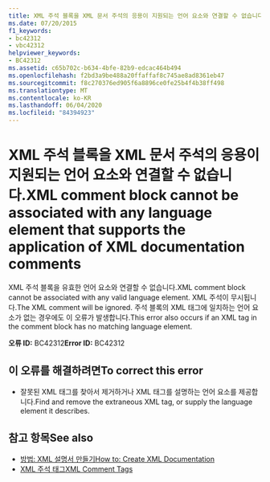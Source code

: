 ```yaml
---
title: XML 주석 블록을 XML 문서 주석의 응용이 지원되는 언어 요소와 연결할 수 없습니다.
ms.date: 07/20/2015
f1_keywords:
- bc42312
- vbc42312
helpviewer_keywords:
- BC42312
ms.assetid: c65b702c-b634-4bfe-82b9-edcac464b494
ms.openlocfilehash: f2bd3a9be488a20ffaffaf8c745ae8ad8361eb47
ms.sourcegitcommit: f8c270376ed905f6a8896ce0fe25b4f4b38ff498
ms.translationtype: MT
ms.contentlocale: ko-KR
ms.lasthandoff: 06/04/2020
ms.locfileid: "84394923"
---
```

# <a name="xml-comment-block-cannot-be-associated-with-any-language-element-that-supports-the-application-of-xml-documentation-comments"></a><span data-ttu-id="75af4-102">XML 주석 블록을 XML 문서 주석의 응용이 지원되는 언어 요소와 연결할 수 없습니다.</span><span class="sxs-lookup"><span data-stu-id="75af4-102">XML comment block cannot be associated with any language element that supports the application of XML documentation comments</span></span>
<span data-ttu-id="75af4-103">XML 주석 블록을 유효한 언어 요소와 연결할 수 없습니다.</span><span class="sxs-lookup"><span data-stu-id="75af4-103">XML comment block cannot be associated with any valid language element.</span></span> <span data-ttu-id="75af4-104">XML 주석이 무시됩니다.</span><span class="sxs-lookup"><span data-stu-id="75af4-104">The XML comment will be ignored.</span></span> <span data-ttu-id="75af4-105">주석 블록의 XML 태그에 일치하는 언어 요소가 없는 경우에도 이 오류가 발생합니다.</span><span class="sxs-lookup"><span data-stu-id="75af4-105">This error also occurs if an XML tag in the comment block has no matching language element.</span></span>  
  
 <span data-ttu-id="75af4-106">**오류 ID:** BC42312</span><span class="sxs-lookup"><span data-stu-id="75af4-106">**Error ID:** BC42312</span></span>  
  
## <a name="to-correct-this-error"></a><span data-ttu-id="75af4-107">이 오류를 해결하려면</span><span class="sxs-lookup"><span data-stu-id="75af4-107">To correct this error</span></span>  
  
- <span data-ttu-id="75af4-108">잘못된 XML 태그를 찾아서 제거하거나 XML 태그를 설명하는 언어 요소를 제공합니다.</span><span class="sxs-lookup"><span data-stu-id="75af4-108">Find and remove the extraneous XML tag, or supply the language element it describes.</span></span>  
  
## <a name="see-also"></a><span data-ttu-id="75af4-109">참고 항목</span><span class="sxs-lookup"><span data-stu-id="75af4-109">See also</span></span>

- [<span data-ttu-id="75af4-110">방법: XML 설명서 만들기</span><span class="sxs-lookup"><span data-stu-id="75af4-110">How to: Create XML Documentation</span></span>](../programming-guide/program-structure/how-to-create-xml-documentation.md)
- [<span data-ttu-id="75af4-111">XML 주석 태그</span><span class="sxs-lookup"><span data-stu-id="75af4-111">XML Comment Tags</span></span>](../language-reference/xmldoc/index.md)
